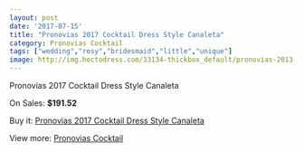 ```yaml
---
layout: post
date: '2017-07-15'
title: "Pronovias 2017 Cocktail Dress Style Canaleta"
category: Pronovias Cocktail
tags: ["wedding","rosy","bridesmaid","little","unique"]
image: http://img.hectodress.com/33134-thickbox_default/pronovias-2013-cocktail-dress-style-canaleta.jpg
---
```

Pronovias 2017 Cocktail Dress Style Canaleta

On Sales: **$191.52**
<a href="https://www.hectodress.com/pronovias-cocktail/15227-pronovias-2013-cocktail-dress-style-canaleta.html"><amp-img layout="responsive" width="600" height="600" src="//img.hectodress.com/33134-thickbox_default/pronovias-2013-cocktail-dress-style-canaleta.jpg" alt="Pronovias 2017 Cocktail Dress Style Canaleta 0" /></a>

Buy it: [Pronovias 2017 Cocktail Dress Style Canaleta](https://www.hectodress.com/pronovias-cocktail/15227-pronovias-2013-cocktail-dress-style-canaleta.html "Pronovias 2017 Cocktail Dress Style Canaleta")

View more: [Pronovias Cocktail](https://www.hectodress.com/274-pronovias-cocktail "Pronovias Cocktail")